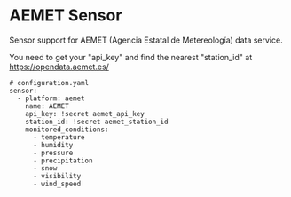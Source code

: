 # AEMET Sensor

Sensor support for AEMET (Agencia Estatal de Metereología) data service.

You need to get your "api_key" and find the nearest "station_id"
at https://opendata.aemet.es/

```
# configuration.yaml
sensor:
  - platform: aemet
    name: AEMET
    api_key: !secret aemet_api_key
    station_id: !secret aemet_station_id
    monitored_conditions:
      - temperature
      - humidity
      - pressure
      - precipitation
      - snow
      - visibility
      - wind_speed
```
